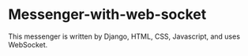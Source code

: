 # Messenger-with-web-socket

This messenger is written by Django, HTML, CSS, Javascript, and uses WebSocket.
